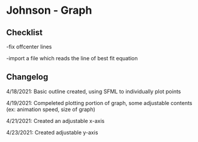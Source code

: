 # Johnson - Graph


## Checklist
-fix offcenter lines

-import a file which reads the line of best fit equation

## Changelog
4/18/2021: Basic outline created, using SFML to individually plot points

4/19/2021: Compeleted plotting portion of graph, some adjustable contents (ex: animation speed, size of graph) 

4/21/2021: Created an adjustable x-axis 

4/23/2021: Created adjustable y-axis 


